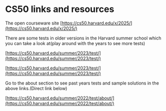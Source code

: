 # CS50 links and resources

The open courseware site
[https://cs50.harvard.edu/x/2025/](https://cs50.harvard.edu/x/2025/)

There are some tests in older versions in the Harvard summer school which you can take a look at(play around with the years to see more tests)

[https://cs50.harvard.edu/summer/2023/test/](https://cs50.harvard.edu/summer/2023/test/)

[https://cs50.harvard.edu/summer/2023/test/](https://cs50.harvard.edu/summer/2023/test/)

Go to the about section to see past years tests and sample solutions in the above links.(Direct link below)

[https://cs50.harvard.edu/summer/2022/test/about/](https://cs50.harvard.edu/summer/2022/test/about/)
